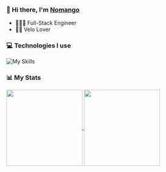 ### 👋 Hi there, I'm [Nomango](https://nomango.dev)

- 👨🏻‍💻 Full-Stack Engineer
- 🚴🏻 Velo Lover

### 💻 Technologies I use

![My Skills](https://skillicons.dev/icons?i=go,ts,cpp,py,vue,nuxtjs,react,nextjs,deno,tailwind,mysql,mongodb,redis,elasticsearch,nginx,docker,githubactions,supabase,cloudflare,sentry&perline=10)

### 📊 My Stats

<a href="https://github.com/anuraghazra/github-readme-stats">
  <img height=200 align="center" src="https://github-readme-stats.vercel.app/api?username=Nomango&show_icons=true&include_all_commits=true&theme=default&custom_title=Github%20Stats" />
</a>
<a href="https://wakatime.com/@nom">
  <img height=200 align="center" src="https://github-readme-stats.vercel.app/api/wakatime?username=nom&layout=compact&langs_count=8" />
</a>
